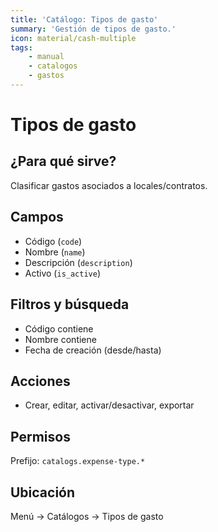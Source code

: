 ```yaml
---
title: 'Catálogo: Tipos de gasto'
summary: 'Gestión de tipos de gasto.'
icon: material/cash-multiple
tags:
    - manual
    - catalogos
    - gastos
---
```


# Tipos de gasto

## ¿Para qué sirve?

Clasificar gastos asociados a locales/contratos.

## Campos

- Código (`code`)
- Nombre (`name`)
- Descripción (`description`)
- Activo (`is_active`)

## Filtros y búsqueda

- Código contiene
- Nombre contiene
- Fecha de creación (desde/hasta)

## Acciones

- Crear, editar, activar/desactivar, exportar

## Permisos

Prefijo: `catalogs.expense-type.*`

## Ubicación

Menú → Catálogos → Tipos de gasto
